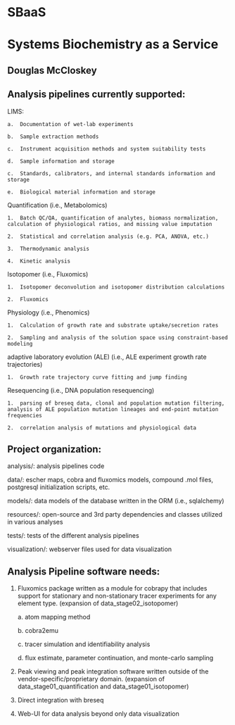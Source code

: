 SBaaS
============
Systems Biochemistry as a Service
============
Douglas McCloskey
-----------------

Analysis pipelines currently supported:
---------------------------------------
LIMS:

	a.	Documentation of wet-lab experiments
	
	b.	Sample extraction methods
	
	c.	Instrument acquisition methods and system suitability tests
	
	d.	Sample information and storage
	
	c.	Standards, calibrators, and internal standards information and storage
	
	e.	Biological material information and storage

Quantification (i.e., Metabolomics)

	1.	Batch QC/QA, quantification of analytes, biomass normalization, calculation of physiological ratios, and missing value imputation
	
	2.	Statistical and correlation analysis (e.g. PCA, ANOVA, etc.)
	
	3.	Thermodynamic analysis
	
	4.	Kinetic analysis

Isotopomer (i.e., Fluxomics)

	1.	Isotopomer deconvolution and isotopomer distribution calculations
	
	2.	Fluxomics

Physiology (i.e., Phenomics)

	1.	Calculation of growth rate and substrate uptake/secretion rates
	
	2.	Sampling and analysis of the solution space using constraint-based modeling

adaptive laboratory evolution (ALE) (i.e., ALE experiment growth rate trajectories)

	1.	Growth rate trajectory curve fitting and jump finding

Resequencing (i.e., DNA population resequencing)

	1.	parsing of breseq data, clonal and population mutation filtering, analysis of ALE population mutation lineages and end-point mutation frequencies
	
	2.	correlation analysis of mutations and physiological data

Project organization:
---------------------
analysis/: analysis pipelines code

data/: escher maps, cobra and fluxomics models, compound .mol files, postgresql initialization scripts, etc.

models/: data models of the database written in the ORM (i.e., sqlalchemy)

resources/: open-source and 3rd party dependencies and classes utilized in various analyses

tests/: tests of the different analysis pipelines

visualization/: webserver files used for data visualization

Analysis Pipeline software needs:
---------------------------------
1.	Fluxomics package written as a module for cobrapy that includes support for stationary and non-stationary tracer experiments for any element type.  (expansion of data_stage02_isotopomer)

	a.	atom mapping method

	b.	cobra2emu
	
	c.	tracer simulation and identifiability analysis
	
	d.	flux estimate, parameter continuation, and monte-carlo sampling
	
2.	Peak viewing and peak integration software written outside of the vendor-specific/proprietary domain.  (expansion of data_stage01_quantification
and data_stage01_isotopomer)

3.	Direct integration with breseq

4.	Web-UI for data analysis beyond only data visualization
